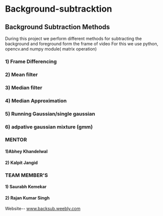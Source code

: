 # Background-subtracktion
## Background Subtraction Methods

During this project we perform different methods for subtracting the background and foreground form the frame of video 
For this we use python, opencv.and numpy module( matrix operation) 
### 1) Frame Differencing
### 2) Mean filter
### 3) Median filter
### 4) Median Approximation
### 5) Running Gaussian/single gaussian
### 6) adpative gaussian mixture (gmm)





### MENTOR
#### 1)Abhey Khandelwal
#### 2) Kalpit Jangid

### TEAM MEMBER'S
#### 1) Saurabh Kemekar
#### 2) Rajan Kumar Singh
Website-- www.backsub.weebly.com
